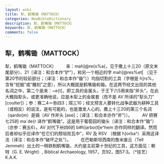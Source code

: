 ```yaml
---
layout: wiki
title: 犁，鹤嘴锄（MATTOCK）
categories: NewBibleDictionary
description: 犁，鹤嘴锄（MATTOCK）
keywords: 犁，鹤嘴锄（MATTOCK）
comments: false
---
```


## 犁，鹤嘴锄（MATTOCK）



犁，鹤嘴锄（MATTOCK）
　　来：mah]@re{s%a{，见于撒上十三20（原文末尾部分）、21〔译注：和合本作“铲”〕，和另一个相近的字 mah]@res%et[ （见于第20节的较前部分；〔译注：和合本作“锄”〕）均指切割的工具（字根是 h]rs%，含有“挖掘”或“雕刻”之意），所以大概就是鹤嘴锄和锄。在这两节经文出现的其他名词之中，第二个是来：~e{t[，即工具的金属头，于王下六5用来指“斧头”，在此大概指犁头，或更准确地说，应是木犁上的金属套（而不是 AV 所译的“犁头刀” [coulter]）；参：赛二4＝弥四3；珥三10；经文预言人要转化战争武器为耕种工具（或相反）的说法，是有可能的，也是激发人心的。撒上十三20的第三个名词（qardo{m）是镐（AV 作斧头 [axe]；〔译注：和合本亦作“斧”〕）。
　　AV 把赛七25的 ma`de{r 译作“鹤嘴锄”。这是用于葡萄园的锄头〔译注：和合本作“锄”〕（亦参：赛五6）。AV 对代下卅四6的 b#h]arbo{t[e^hem 亦作同样的翻译。然而后者却似乎应译作“在它们的颓垣败瓦中”，RV 及 RSV （根据 h]orba^）采用这译法〔译注：和合本作“破坏之处”〕。
　　在巴勒斯坦西南的詹米废丘（Tell Jemmeh）出土的一柄铁制鹤嘴锄，大约是主前第十世纪的工具，这方面见：赖特（G. E. Wright）, Biblical Archaeology, 1957，页92，图57:3。（*技艺）
K.A.K.




